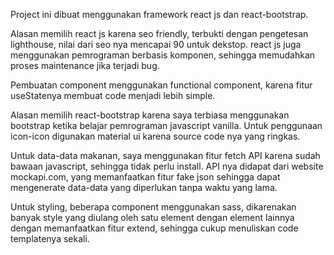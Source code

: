Project ini dibuat menggunakan framework react js dan react-bootstrap.

Alasan memilih react js karena seo friendly, terbukti dengan pengetesan lighthouse, nilai dari seo nya mencapai 90 untuk dekstop.
react js juga menggunakan pemrograman berbasis komponen, sehingga memudahkan proses maintenance jika terjadi bug.

Pembuatan component menggunakan functional component, karena fitur useStatenya membuat code menjadi lebih simple.

Alasan memilih react-bootstrap karena saya terbiasa menggunakan bootstrap ketika belajar pemrograman javascript vanilla.
Untuk penggunaan icon-icon digunakan material ui karena source code nya yang ringkas.

Untuk data-data makanan, saya menggunakan fitur fetch API karena sudah bawaan javascript, sehingga tidak perlu install.
API nya didapat dari website mockapi.com, yang memanfaatkan fitur fake json sehingga dapat mengenerate data-data yang diperlukan tanpa waktu yang lama.

Untuk styling, beberapa component menggunakan sass, dikarenakan banyak style yang diulang oleh satu element dengan element lainnya dengan memanfaatkan fitur extend, sehingga cukup menuliskan code templatenya sekali.

